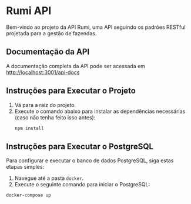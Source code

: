 # Rumi API

Bem-vindo ao projeto da API Rumi, uma API seguindo os padrões RESTful projetada para a gestão de fazendas.

## Documentação da API

A documentação completa da API pode ser acessada em [http://localhost:3001/api-docs](http://localhost:3001/api-docs)

## Instruções para Executar o Projeto
1. Vá para a raiz do projeto.
2. Execute o comando abaixo para instalar as dependências necessárias (caso não tenha feito isso antes):
   ```bash
   npm install

## Instruções para Executar o PostgreSQL

Para configurar e executar o banco de dados PostgreSQL, siga estas etapas simples:

1. Navegue até a pasta `docker`.
2. Execute o seguinte comando para iniciar o PostgreSQL:

```bash
docker-compose up
